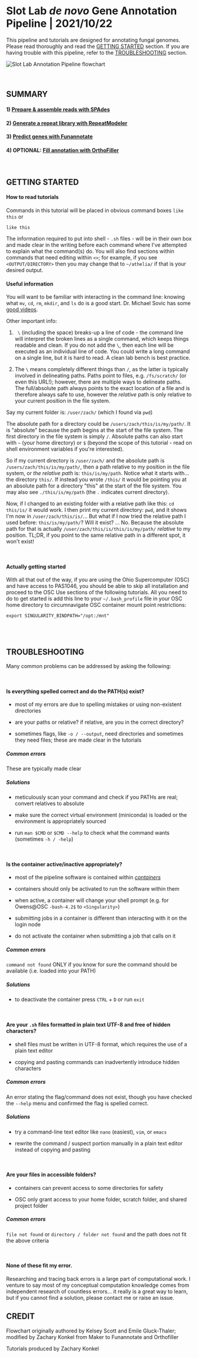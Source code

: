 # Slot Lab *de novo* Gene Annotation Pipeline | 2021/10/22
This pipeline and tutorials are designed for annotating fungal genomes. Please read thoroughly and read the [GETTING STARTED](https://gitlab.com/xonq/tutorials/-/blob/master/annotationPipeline.md#getting-started) section. If you are having trouble with this pipeline, refer to the [TROUBLESHOOTING](https://gitlab.com/xonq/tutorials/-/blob/master/annotationPipeline.md#troubleshooting) section.


![Slot Lab Annotation Pipeline flowchart](https://gitlab.com/xonq/tutorials/-/raw/master/image/annotationPipeline.png "Flowchart")

<br />

## SUMMARY
#### 1) [Prepare & assemble reads with SPAdes](https://gitlab.com/xonq/tutorials/-/blob/master/assembly.md)
#### 2) [Generate a repeat library with RepeatModeler](https://gitlab.com/xonq/tutorials/-/blob/master/repeatmodeler.md)
#### 3) [Predict genes with Funannotate](https://gitlab.com/xonq/tutorials/-/blob/master/funannotate.md)
#### 4) OPTIONAL: [Fill annotation with OrthoFiller](https://gitlab.com/xonq/tutorials/-/blob/master/orthofiller.md)

<br />

## GETTING STARTED
#### How to read tutorials
Commands in this tutorial will be placed in obvious command boxes `like this` or
```
like this
```

The information required to put into shell - `.sh` files - will be in their own box and made clear in the writing before each command where I've attempted to explain what the command(s) do. You will also find sections within commands that need editing within `<>`; for example, if you see `<OUTPUT/DIRECTORY>` then you may change that to `~/athelia/` if that is your desired output. 

#### Useful information
You will want to be familiar with interacting in the command line: knowing what `mv`, `cd`, `rm`, `mkdir`, and `ls` do is a good start. Dr. Michael Sovic has some [good videos](https://www.youtube.com/playlist?list=PLxhIMi78eQehzRgd1C6wkJaaf0_nEnmvH). 

Other important info:

1) ` \` (including the space) breaks-up a line of code - the command line will interpret the broken lines as a single command, which keeps things readable and clean. If you do not add the `\`, then each line will be executed as an individual line of code. You could write a long command on a single line, but it is hard to read. A clean lab bench is best practice.

2) The `\` means completely different things than `/`, as the latter is typically 
involved in delineating paths. Paths point to files, e.g. `/fs/scratch/` (or even this URL!); however, there are multiple ways to delineate paths. The full/absolute path always points to the exact location of a file and is therefore always safe to use, however the *relative* path 
is only relative to your current position in the file system. 

Say my current folder is: `/user/zach/` (which I found via `pwd`)

The absolute path for a directory could be `/users/zach/this/is/my/path/`. It is "absolute" because the path begins at the start of the file system. The first directory in the file system is simply `/`. Absolute paths can also start with `~` (your home directory) or `$` (beyond the scope of this tutorial - read on shell environment variables if you're interested). 

So if my current directory is `/user/zach/` and the absolute path is `/users/zach/this/is/my/path/`, then a path relative to my position in the file system, or *the relative path* is: `this/is/my/path`. Notice what it starts with... the directory `this/`. If instead you wrote `/this/` it would be pointing you at an absolute path for a directory "this" at the start of the file system. You may also see `./this/is/my/path` (the `.` indicates current directory).

Now, if I changed to an existing folder with a relative path like this: `cd this/is/` it would work. I then print my current directory: `pwd`, and it shows I'm now in `/user/zach/this/is/`... But what if I now tried the relative path I used before: `this/is/my/path/`? Will it exist? ... No. Because the absolute path for that is actually `/user/zach/this/is/this/is/my/path/` *relative* to my position. TL;DR, if you point to the same relative path in a different spot, it won't exist!  

<br />

#### Actually getting started
With all that out of the way, if you are using the Ohio Supercomputer (OSC) and have 
access to PAS1046, you should be able to skip all installation and proceed to the OSC Use 
sections of the following tutorials. All you need to do to get started is add this line 
to your `~/.bash_profile` file in your OSC home directory to circumnavigate OSC container
mount point restrictions:
```
export SINGULARITY_BINDPATH="/opt:/mnt"
```

<br /><br />

## TROUBLESHOOTING
Many common problems can be addressed by asking the following:


<br />

#### Is everything spelled correct and do the PATH(s) exist?
- most of my errors are due to spelling mistakes or using non-existent directories

- are your paths or relative? if relative, are you in the correct directory?

- sometimes flags, like `-o / --output`, need directories and sometimes they need files; these are made clear in the tutorials


##### Common errors
These are typically made clear


##### Solutions
- meticulously scan your command and check if you PATHs are real; convert relatives to
absolute

- make sure the correct virtual environment (miniconda) is loaded or the environment is appropriately sourced

- run `man $CMD` or `$CMD --help` to check what the command wants (sometimes `-h / -help`)


<br />

#### Is the container active/inactive appropriately?
- most of the pipeline software is contained within [*containers*](https://gitlab.com/xonq/tutorials/-/blob/master/containers.md) 

- containers should only be activated to run the software within them

- when active, a container will change your shell prompt (e.g. for Owens@OSC `-bash-4.2$` to `<Singularity>`)

- submitting jobs in a container is different than interacting with it on the login node

- do not activate the container when submitting a job that calls on it


##### Common errors
`command not found` ONLY if you know for sure the command should be available (i.e. loaded into your PATH)


##### Solutions
- to deactivate the container press `CTRL` + `D` or run `exit`


<br />

#### Are your `.sh` files formatted in plain text UTF-8 and free of hidden characters?
- shell files must be written in UTF-8 format, which requires the use of a plain text editor

- copying and pasting commands can inadvertently introduce hidden characters 


##### Common errors
An error stating the flag/command does not exist, though you have checked the `--help` menu and confirmed the flag is spelled correct. 


##### Solutions
- try a command-line text editor like `nano` (easiest), `vim`, or `emacs`

- rewrite the command / suspect portion manually in a plain text editor instead of copying and pasting


<br />

#### Are your files in accessible folders?
- containers can prevent access to some directories for safety

- OSC only grant access to your home folder, scratch folder, and shared project folder


##### Common errors
`file not found` or `directory / folder not found` and the path does not fit the above criteria


<br />

#### None of these fit my error.
Researching and tracing back errors is a large part of computational work. I venture to say most of my conceptual computation knowledge comes from independent research of countless errors... it really is a great way to learn, but if you cannot find a solution, please contact me or raise an issue.

## CREDIT
Flowchart originally authored by Kelsey Scott and Emile Gluck-Thaler; modified by Zachary Konkel from Maker to Funannotate and Orthofiller

Tutorials produced by Zachary Konkel
